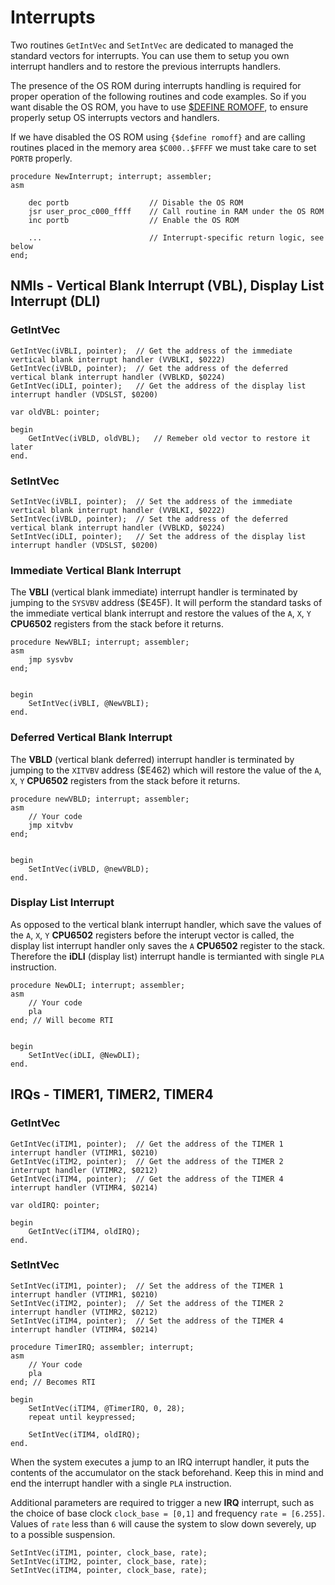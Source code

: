 # Interrupts

Two routines `GetIntVec` and `SetIntVec` are dedicated to managed the standard vectors for interrupts. You can use them to setup you own interrupt handlers and to restore the previous interrupts handlers.

The presence of the OS ROM during interrupts handling is required for proper operation of the following routines and code examples. So if you want disable the OS ROM, you have to use [$DEFINE ROMOFF](../syntax/#romoff), to ensure properly setup OS interrupts vectors and handlers.

If we have disabled the OS ROM using `{$define romoff}` and are calling routines placed in the memory area `$C000..$FFFF` we must take care to set `PORTB` properly.

```delphi
procedure NewInterrupt; interrupt; assembler;
asm

    dec portb                  // Disable the OS ROM
    jsr user_proc_c000_ffff    // Call routine in RAM under the OS ROM
    inc portb                  // Enable the OS ROM

    ...                        // Interrupt-specific return logic, see below
end;
```

## NMIs - Vertical Blank Interrupt (VBL), Display List Interrupt (DLI)

### GetIntVec

    GetIntVec(iVBLI, pointer);	// Get the address of the immediate vertical blank interrupt handler (VVBLKI, $0222)
    GetIntVec(iVBLD, pointer);	// Get the address of the deferred vertical blank interrupt handler (VVBLKD, $0224)
    GetIntVec(iDLI, pointer);	// Get the address of the display list interrupt handler (VDSLST, $0200)

```delphi
var oldVBL: pointer;

begin
    GetIntVec(iVBLD, oldVBL);   // Remeber old vector to restore it later
end.
```

### SetIntVec

    SetIntVec(iVBLI, pointer);	// Set the address of the immediate vertical blank interrupt handler (VVBLKI, $0222)
    SetIntVec(iVBLD, pointer);	// Set the address of the deferred vertical blank interrupt handler (VVBLKD, $0224)
    SetIntVec(iDLI, pointer);	// Set the address of the display list interrupt handler (VDSLST, $0200)

### Immediate Vertical Blank Interrupt

The **VBLI** (vertical blank immediate) interrupt handler is terminated by jumping to the `SYSVBV` address ($E45F). It will perform the standard tasks of the immediate vertical blank interrupt and restore the values of the `A`, `X`, `Y` **CPU6502** registers from the stack before it returns.

```delphi
procedure NewVBLI; interrupt; assembler;
asm
    jmp sysvbv
end;


begin
    SetIntVec(iVBLI, @NewVBLI);
end.
```

### Deferred Vertical Blank Interrupt

The **VBLD** (vertical blank deferred) interrupt handler is terminated by jumping to the `XITVBV` address ($E462) which will restore the value of the `A`, `X`, `Y` **CPU6502** registers from the stack before it returns.

```delphi
procedure newVBLD; interrupt; assembler;
asm
    // Your code
    jmp xitvbv
end;


begin
    SetIntVec(iVBLD, @newVBLD);
end.
```

### Display List Interrupt

As opposed to the vertical blank interrupt handler, which save the values of the `A`, `X`, `Y` **CPU6502** registers before the interupt vector is called, the display list interrupt handler only saves the `A` **CPU6502** register to the stack. Therefore the **iDLI** (display list) interrupt handle is termianted with single `PLA` instruction.

```delphi
procedure NewDLI; interrupt; assembler;
asm
    // Your code
    pla
end; // Will become RTI


begin
    SetIntVec(iDLI, @NewDLI);
end.
```


## IRQs - TIMER1, TIMER2, TIMER4

### GetIntVec

    GetIntVec(iTIM1, pointer);	// Get the address of the TIMER 1 interrupt handler (VTIMR1, $0210)
    GetIntVec(iTIM2, pointer);	// Get the address of the TIMER 2 interrupt handler (VTIMR2, $0212)
    GetIntVec(iTIM4, pointer);	// Get the address of the TIMER 4 interrupt handler (VTIMR4, $0214)

```delphi
var oldIRQ: pointer;

begin
    GetIntVec(iTIM4, oldIRQ);
end.
```

### SetIntVec

    SetIntVec(iTIM1, pointer);	// Set the address of the TIMER 1 interrupt handler (VTIMR1, $0210)
    SetIntVec(iTIM2, pointer);	// Set the address of the TIMER 2 interrupt handler (VTIMR2, $0212)
    SetIntVec(iTIM4, pointer);	// Set the address of the TIMER 4 interrupt handler (VTIMR4, $0214)

```delphi
procedure TimerIRQ; assembler; interrupt;
asm
    // Your code
    pla
end; // Becomes RTI

begin
    SetIntVec(iTIM4, @TimerIRQ, 0, 28);
    repeat until keypressed;

    SetIntVec(iTIM4, oldIRQ);
end.
```

When the system executes a jump to an IRQ interrupt handler, it puts the contents of the accumulator on the stack beforehand.
Keep this in mind and end the interrupt handler with a single `PLA` instruction.

Additional parameters are required to trigger a new **IRQ** interrupt, such as the choice of base clock `clock_base = [0,1]` and frequency `rate = [6.255]`.
Values of `rate` less than `6` will cause the system to slow down severely, up to a possible suspension.

    SetIntVec(iTIM1, pointer, clock_base, rate);
    SetIntVec(iTIM2, pointer, clock_base, rate);
    SetIntVec(iTIM4, pointer, clock_base, rate);
